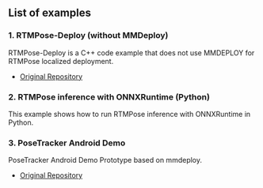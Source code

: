 ## List of examples

### 1. RTMPose-Deploy (without MMDeploy)

RTMPose-Deploy is a C++ code example that does not use MMDEPLOY for RTMPose localized deployment.

- [Original Repository](https://github.com/HW140701/RTMPose-Deploy)

### 2. RTMPose inference with ONNXRuntime (Python)

This example shows how to run RTMPose inference with ONNXRuntime in Python.

### 3. PoseTracker Android Demo

PoseTracker Android Demo Prototype based on mmdeploy.

- [Original Repository](https://github.com/hanrui1sensetime/PoseTracker-Android-Prototype)
